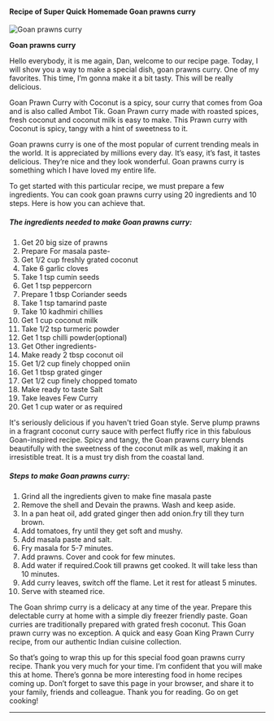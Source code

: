             

#### Recipe of Super Quick Homemade Goan prawns curry

![Goan prawns curry](https://img-global.cpcdn.com/recipes/666676b620e5c8af/751x532cq70/goan-prawns-curry-recipe-main-photo.jpg)

**Goan prawns curry**

Hello everybody, it is me again, Dan, welcome to our recipe page. Today, I will show you a way to make a special dish, goan prawns curry. One of my favorites. This time, I’m gonna make it a bit tasty. This will be really delicious.

Goan Prawn Curry with Coconut is a spicy, sour curry that comes from Goa and is also called Ambot Tik. Goan Prawn curry made with roasted spices, fresh coconut and coconut milk is easy to make. This Prawn curry with Coconut is spicy, tangy with a hint of sweetness to it.

Goan prawns curry is one of the most popular of current trending meals in the world. It is appreciated by millions every day. It’s easy, it’s fast, it tastes delicious. They’re nice and they look wonderful. Goan prawns curry is something which I have loved my entire life.

To get started with this particular recipe, we must prepare a few ingredients. You can cook goan prawns curry using 20 ingredients and 10 steps. Here is how you can achieve that.

##### The ingredients needed to make Goan prawns curry:

1.  Get 20 big size of prawns
2.  Prepare For masala paste-
3.  Get 1/2 cup freshly grated coconut
4.  Take 6 garlic cloves
5.  Take 1 tsp cumin seeds
6.  Get 1 tsp peppercorn
7.  Prepare 1 tbsp Coriander seeds
8.  Take 1 tsp tamarind paste
9.  Take 10 kadhmiri chillies
10.  Get 1 cup coconut milk
11.  Take 1/2 tsp turmeric powder
12.  Get 1 tsp chilli powder(optional)
13.  Get Other ingredients-
14.  Make ready 2 tbsp coconut oil
15.  Get 1/2 cup finely chopped oniin
16.  Get 1 tbsp grated ginger
17.  Get 1/2 cup finely chopped tomato
18.  Make ready to taste Salt
19.  Take leaves Few Curry
20.  Get 1 cup water or as required

It's seriously delicious if you haven't tried Goan style. Serve plump prawns in a fragrant coconut curry sauce with perfect fluffy rice in this fabulous Goan-inspired recipe. Spicy and tangy, the Goan prawns curry blends beautifully with the sweetness of the coconut milk as well, making it an irresistible treat. It is a must try dish from the coastal land.

##### Steps to make Goan prawns curry:

1.  Grind all the ingredients given to make fine masala paste
2.  Remove the shell and Devain the prawns. Wash and keep aside.
3.  In a pan heat oil, add grated ginger then add onion.fry till they turn brown.
4.  Add tomatoes, fry until they get soft and mushy.
5.  Add masala paste and salt.
6.  Fry masala for 5-7 minutes.
7.  Add prawns. Cover and cook for few minutes.
8.  Add water if required.Cook till prawns get cooked. It will take less than 10 minutes.
9.  Add curry leaves, switch off the flame. Let it rest for atleast 5 minutes.
10.  Serve with steamed rice.

The Goan shrimp curry is a delicacy at any time of the year. Prepare this delectable curry at home with a simple diy freezer friendly paste. Goan curries are traditionally prepared with grated fresh coconut. This Goan prawn curry was no exception. A quick and easy Goan King Prawn Curry recipe, from our authentic Indian cuisine collection.

So that’s going to wrap this up for this special food goan prawns curry recipe. Thank you very much for your time. I’m confident that you will make this at home. There’s gonna be more interesting food in home recipes coming up. Don’t forget to save this page in your browser, and share it to your family, friends and colleague. Thank you for reading. Go on get cooking!

* * *